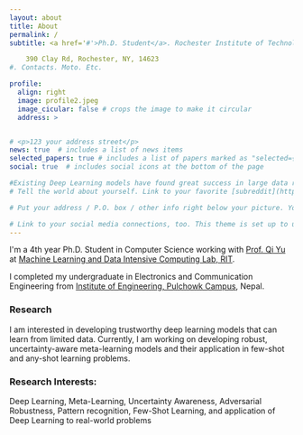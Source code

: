 ```yaml
---
layout: about
title: About
permalink: /
subtitle: <a href='#'>Ph.D. Student</a>. Rochester Institute of Technology, NY <br>

    390 Clay Rd, Rochester, NY, 14623
#. Contacts. Moto. Etc.

profile:
  align: right
  image: profile2.jpeg
  image_cicular: false # crops the image to make it circular
  address: >


# <p>123 your address street</p>
news: true  # includes a list of news items
selected_papers: true # includes a list of papers marked as "selected={true}"
social: true  # includes social icons at the bottom of the page

#Existing Deep Learning models have found great success in large data regime, but many practical and real world problems are inherently limited data.
# Tell the world about yourself. Link to your favorite [subreddit](http://reddit.com). You can put a picture in, too. The code is already in, just name your picture `prof_pic.jpg` and put it in the `img/` folder.

# Put your address / P.O. box / other info right below your picture. You can also disable any these elements by editing `profile` property of the YAML header of your `_pages/about.md`. Edit `_bibliography/papers.bib` and Jekyll will render your [publications page](/al-folio/publications/) automatically.

# Link to your social media connections, too. This theme is set up to use [Font Awesome icons](http://fortawesome.github.io/Font-Awesome/) and [Academicons](https://jpswalsh.github.io/academicons/), like the ones below. Add your Facebook, Twitter, LinkedIn, Google Scholar, or just disable all of them.
---
```


I'm a 4th year Ph.D. Student in Computer Science working with [Prof. Qi Yu](https://www.rit.edu/mining/qi-yu) at  [Machine Learning and Data Intensive Computing Lab, RIT](https://www.rit.edu/mining/). 

I completed my undergraduate in Electronics and Communication Engineering from [Institute of Engineering, Pulchowk Campus](https://pcampus.edu.np/), Nepal.

### Research
I am interested in developing trustworthy deep learning models that can learn from limited data. Currently, I am working on developing robust, uncertainty-aware meta-learning models and their application in few-shot and any-shot learning problems.

### Research Interests: 
Deep Learning, Meta-Learning, Uncertainty Awareness, Adversarial Robustness, Pattern recognition, Few-Shot Learning, and application of Deep Learning to real-world problems 